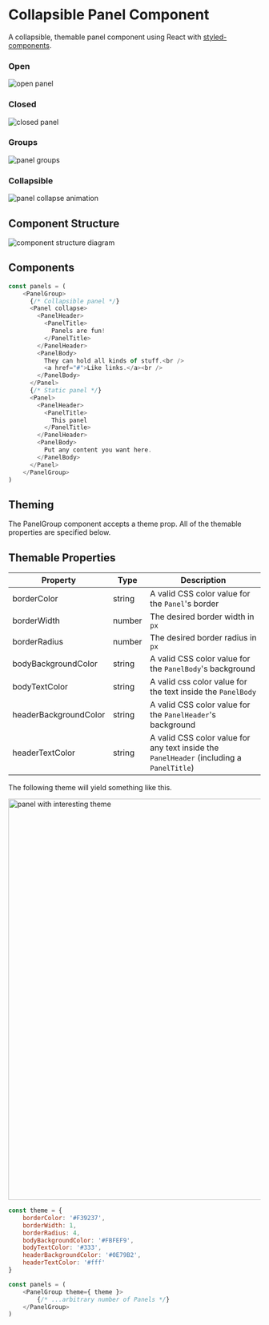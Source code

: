# Collapsible Panel Component

A collapsible, themable panel component using React with [styled-components](https://github.com/styled-components/styled-components).

### Open
![open panel](https://cloud.githubusercontent.com/assets/20975270/24638739/9eea2482-18b0-11e7-989b-102de7a4dae8.png)

### Closed
![closed panel](https://cloud.githubusercontent.com/assets/20975270/24638737/9c3470e4-18b0-11e7-8911-f910d0976327.png)

### Groups
![panel groups](https://cloud.githubusercontent.com/assets/20975270/24642238/82b9a0b0-18cb-11e7-8b3e-f16275d90ccb.png)

### Collapsible

![panel collapse animation](https://cloud.githubusercontent.com/assets/20975270/24644699/95d0b454-18da-11e7-9313-834018e6f9a8.gif)
## Component Structure
![component structure diagram](https://cloud.githubusercontent.com/assets/20975270/24642171/f7c4b92c-18ca-11e7-85bb-14b3920415c2.png)

## Components
```js
const panels = (
    <PanelGroup>
      {/* Collapsible panel */}
      <Panel collapse>
        <PanelHeader>
          <PanelTitle>
            Panels are fun!
          </PanelTitle>
        </PanelHeader>
        <PanelBody>
          They can hold all kinds of stuff.<br />
          <a href="#">Like links.</a><br />
        </PanelBody>
      </Panel>
      {/* Static panel */}
      <Panel>
        <PanelHeader>
          <PanelTitle>
            This panel
          </PanelTitle>
        </PanelHeader>
        <PanelBody>
          Put any content you want here.
        </PanelBody>
      </Panel>
    </PanelGroup>
)
```

## Theming
The PanelGroup component accepts a theme prop. All of the themable properties are specified below.

## Themable Properties

| Property              | Type    | Description                                                                              |
| --------------------- | ------- | ---------------------------------------------------------------------------------------- |
| borderColor           | string  | A valid CSS color value for the `Panel`'s border                                         |
| borderWidth           | number  | The desired border width in `px`                                                         |
| borderRadius          | number  | The desired border radius in `px`                                                        |
| bodyBackgroundColor   | string  | A valid CSS color value for the `PanelBody`'s background                                 |
| bodyTextColor         | string  | A valid css color value for the text inside the `PanelBody`                              |
| headerBackgroundColor | string  | A valid CSS color value for the `PanelHeader`'s background                               |
| headerTextColor       | string  | A valid CSS color value for any text inside the `PanelHeader` (including a `PanelTitle`) |

The following theme will yield something like this.

<img width="802" alt="panel with interesting theme" src="https://cloud.githubusercontent.com/assets/20975270/24643660/04de871e-18d5-11e7-86cc-1f7f7915788d.png">


```js
const theme = {
    borderColor: '#F39237',
    borderWidth: 1,
    borderRadius: 4,
    bodyBackgroundColor: '#FBFEF9',
    bodyTextColor: '#333',
    headerBackgroundColor: '#0E79B2',
    headerTextColor: '#fff'
}

const panels = (
    <PanelGroup theme={ theme }>
        {/* ...arbitrary number of Panels */}
    </PanelGroup>
)
```
